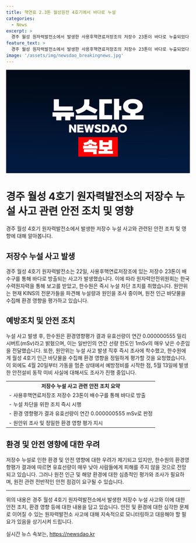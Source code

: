 ```yaml
---
title: 핵연료 2.3톤 월성원전 4호기에서 바다로 누설
categories:
  - News
excerpt: >
  경주 월성 원자력발전소에서 발생한 사용후핵연료저장조의 저장수 23톤이 바다로 누출되었다. 한수원은 누출량을 파악하고 환경영향을 평가했으며, 원안위는 KINS의 전문가를 파견하여 원인을 조사 중이다. 월성 4호기는 안전설비 문제로 지난 4월 20일부터 가동을 멈추고 있는데, 이로 인해 사람들의 우려가 커지고 있다.
feature_text: >
  경주 월성 원자력발전소에서 발생한 사용후핵연료저장조의 저장수 23톤이 바다로 누출되었다. 한수원은 누출량을 파악하고 환경영향을 평가했으며, 원안위는 KINS의 전문가를 파견하여 원인을 조사 중이다. 월성 4호기는 안전설비 문제로 지난 4월 20일부터 가동을 멈추고 있는데, 이로 인해 사람들의 우려가 커지고 있다.
image: '/assets/img/newsdao_breakingnews.jpg'
---
```


<p><img src="/assets/img/newsdao_breakingnews.jpg" alt="koreaapp 속보" /></p>

<h1>경주 월성 4호기 원자력발전소의 저장수 누설 사고 관련 안전 조치 및 영향</h1>

<p data-ke-size="size16">경주 월성 4호기 원자력발전소에서 발생한 저장수 누설 사고와 관련된 안전 조치 및 영향에 대해 알아봅니다.</p>

<h2 data-ke-size="size26">저장수 누설 사고 발생</h2>

<p data-ke-size="size16">경주 월성 4호기 원자력발전소는 22일, 사용후핵연료저장조에 있는 저장수 23톤이 배수구를 통해 바다로 방출되는 사고가 발생했습니다. 이에 따라 원자력안전위원회는 한국수력원자력을 통해 보고를 받았고, 한수원은 즉시 누설 차단 조치를 취했습니다. 원안위는 현재 KINS의 전문가들을 파견해 누설량과 원인을 조사 중이며, 원전 인근 바닷물을 수집해 환경 영향을 평가하고 있습니다.</p>

<h2 data-ke-size="size26">예방조치 및 안전 조치</h2>

<p data-ke-size="size16">누설 사고 발생 후, 한수원은 환경영향평가 결과 유효선량이 연간 0.000000555 밀리시버트(mSv)라고 밝혔으며, 이는 일반인의 연간 선량 한도인 1mSv의 매우 낮은 수준임을 전달했습니다. 또한, 원안위는 누설 사고 발생 직후 즉시 조사에 착수했고, 한수원에게 월성 4호기 인근 바닷물을 수집해 환경 영향을 정밀하게 평가할 것을 요청했습니다. 이 외에도 4월 20일부터 가동을 멈춘 상태에서 예방정비를 시작한 점, 5월 13일에 발생한 안전설비 동작 미비 사실에 대해서도 조사가 진행 중입니다.</p>

<table>
  <tr>
    <td style="text-align: center; height: 17px;"><b>저장수 누설 사고 관련 안전 조치 요약</b></td>
  </tr>
  <tr>
    <td style="text-align: left; height: 17px;">- 사용후핵연료저장조 저장수 23톤이 배수구를 통해 바다로 방출</td>
  </tr>
  <tr>
    <td style="text-align: left; height: 17px;">- 누설 차단을 위한 조치 즉시 시행</td>
  </tr>
  <tr>
    <td style="text-align: left; height: 17px;">- 환경 영향평가 결과 유효선량이 연간 0.000000555 mSv로 판정</td>
  </tr>
  <tr>
    <td style="text-align: left; height: 17px;">- 원안위 조사 및 정밀한 환경 영향 평가 지시</td>
  </tr>
</table>

<h2 data-ke-size="size26">환경 및 안전 영향에 대한 우려</h2>

<p data-ke-size="size16">저장수 누설로 인한 환경 및 안전 영향에 대한 우려가 제기되고 있지만, 한수원의 환경영향평가 결과에 따르면 유효선량이 매우 낮아 사람들에게 피해를 주지 않을 것으로 전망되고 있습니다. 그러나 원전 인근 및 해양 환경에 대한 심층적인 평가와 조사가 필요하며, 원전 관련 전반적인 안전 점검이 요구될 수 있습니다.</p>

<hr>

<p data-ke-size="size16">위의 내용은 경주 월성 4호기 원자력발전소에서 발생한 저장수 누설 사고와 이에 대한 안전 조치, 환경 영향 등에 대한 내용을 담고 있습니다. 안전 및 환경에 대한 심각한 문제로 이어질 수 있는 원자력발전소 사고에 대해 지속적으로 모니터링하고 대응해야 할 필요가 있음을 상기시켜 드립니다.</p>
실시간 뉴스 속보는, <a href="https://newsdao.kr" rel="dofollow">https://newsdao.kr</a>


